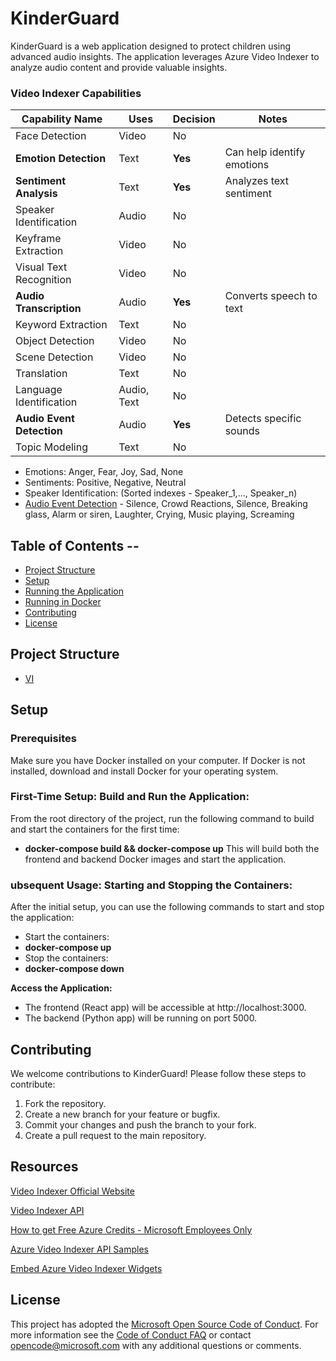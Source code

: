 # KinderGuard

KinderGuard is a web application designed to protect children using advanced audio insights. The application leverages Azure Video Indexer to analyze audio content and provide valuable insights.


### Video Indexer Capabilities

| Capability Name         | Uses                | Decision | Notes                                                    |
|-------------------------|---------------------|---------------------|----------------------------------------------------------|
| Face Detection          | Video               | No                  | 
|**Emotion Detection**       | Text       | **Yes**                 | Can help identify  emotions|
| **Sentiment Analysis**      | Text                | **Yes**                 | Analyzes text sentiment |
| Speaker Identification  | Audio               | No                  | 
| Keyframe Extraction     | Video               | No                 | 
| Visual Text Recognition | Video               | No                  |
| **Audio Transcription**     | Audio               | **Yes**                 | Converts speech to text            |
| Keyword Extraction      | Text                | No                 | 
| Object Detection        | Video               | No                 | 
| Scene Detection         | Video               | No                 |
| Translation             | Text                | No                  |
| Language Identification | Audio, Text         | No                  |
| **Audio Event Detection**   | Audio               | **Yes**                 | Detects specific sounds      |
| Topic Modeling          | Text                | No                 

- Emotions: Anger, Fear, Joy, Sad, None
- Sentiments: Positive, Negative, Neutral
- Speaker Identification: (Sorted indexes - Speaker_1,..., Speaker_n)
- [Audio Event Detection](https://learn.microsoft.com/en-us/azure/azure-video-indexer/audio-effects-detection-insight) - Silence, Crowd Reactions, Silence, Breaking glass, Alarm or siren,
Laughter, Crying, Music playing, Screaming

## Table of Contents  --

- [Project Structure](#project-structure)
- [Setup](#setup)
- [Running the Application](#running-the-application)
- [Running in Docker](#running-in-docker)
- [Contributing](#contributing)
- [License](#license)

## Project Structure
- [VI](https://www.videoindexer.ai/media/library)

## Setup
### Prerequisites
Make sure you have Docker installed on your computer. If Docker is not installed, download and install Docker for your operating system.

### First-Time Setup: Build and Run the Application:
From the root directory of the project, run the following command to build and start the containers for the first time:
- **docker-compose build && docker-compose up**
This will build both the frontend and backend Docker images and start the application.

### ubsequent Usage: Starting and Stopping the Containers:
After the initial setup, you can use the following commands to start and stop the application:
- Start the containers:
- **docker-compose up**
- Stop the containers:
- **docker-compose down**

**Access the Application:**
- The frontend (React app) will be accessible at http://localhost:3000.
- The backend (Python app) will be running on port 5000.

## Contributing

We welcome contributions to KinderGuard! Please follow these steps to contribute:

1. Fork the repository.
2. Create a new branch for your feature or bugfix.
3. Commit your changes and push the branch to your fork.
4. Create a pull request to the main repository.


## Resources
[Video Indexer Official Website](https://www.videoindexer.ai/)

[Video Indexer API](https://api-portal.videoindexer.ai/api-details#api=Operations&operation=Get-Account-Access-Token)

[How to get Free Azure Credits - Microsoft Employees Only ](https://www.osgwiki.com/wiki/Azure_Credit)

[Azure Video Indexer API Samples](https://github.com/Azure-Samples/azure-video-indexer-samples/tree/master/API-Samples)

[Embed Azure Video Indexer Widgets](https://learn.microsoft.com/en-us/azure/azure-video-indexer/video-indexer-embed-widgets)

## License

This project has adopted the [Microsoft Open Source Code of Conduct](https://opensource.microsoft.com/codeofconduct/). For more information see the [Code of Conduct FAQ](https://opensource.microsoft.com/codeofconduct/faq/) or contact [opencode@microsoft.com](mailto:opencode@microsoft.com) with any additional questions or comments.
